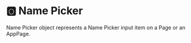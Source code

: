 # &#127358; Name Picker
Name Picker object represents a Name Picker input item on a Page or an AppPage.

<!--@include: ./common/no-methods.md -->

<!--@include: ./common/functions.md -->

<!--@include: ./common/event_objects.md -->


<!--@include: ./common/events.md -->